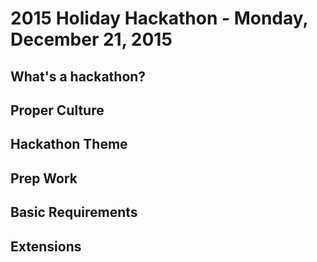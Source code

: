 # 2015 Holiday Hackathon - Monday, December 21, 2015

## What's a hackathon?

## Proper Culture

## Hackathon Theme

## Prep Work

## Basic Requirements

## Extensions


